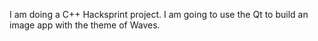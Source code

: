 I am doing a C++ Hacksprint project. I am going to use the Qt to build an image app with the theme of Waves.

